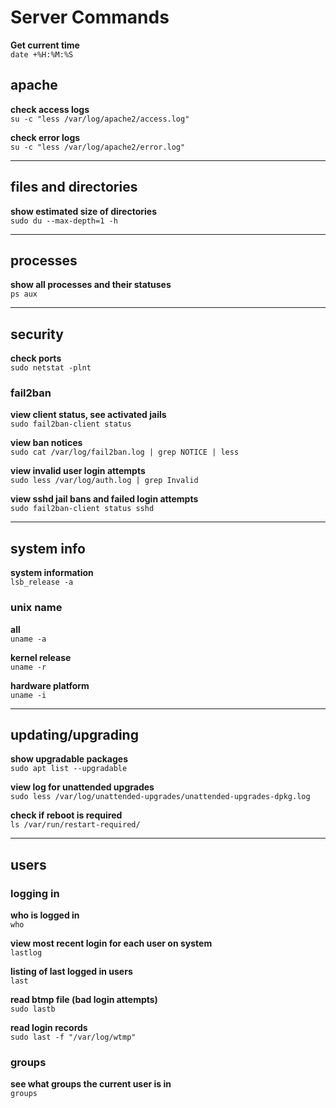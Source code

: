 # Server Commands  

**Get current time**  
`date +%H:%M:%S`  

## apache  

**check access logs**  
`su -c "less /var/log/apache2/access.log"`  

**check error logs**  
`su -c "less /var/log/apache2/error.log"`  

---

## files and directories  

**show estimated size of directories**  
`sudo du --max-depth=1 -h`  

---

## processes  

**show all processes and their statuses**  
`ps aux`  

---

## security  

**check ports**  
`sudo netstat -plnt`  

### fail2ban  

**view client status, see activated jails**  
`sudo fail2ban-client status`  

**view ban notices**  
`sudo cat /var/log/fail2ban.log | grep NOTICE | less`  

**view invalid user login attempts**  
`sudo less /var/log/auth.log | grep Invalid`  

**view sshd jail bans and failed login attempts**  
`sudo fail2ban-client status sshd`  

---

## system info  

**system information**  
`lsb_release -a`  

### unix name  

**all**  
`uname -a`  

**kernel release**  
`uname -r`  

**hardware platform**  
`uname -i`  

---

## updating/upgrading  

**show upgradable packages**  
`sudo apt list --upgradable`  

**view log for unattended upgrades**  
`sudo less /var/log/unattended-upgrades/unattended-upgrades-dpkg.log`  

**check if reboot is required**  
`ls /var/run/restart-required/`  

---

## users  

### logging in  

**who is logged in**  
`who`

**view most recent login for each user on system**  
`lastlog`  

**listing of last logged in users**  
`last`  

**read btmp file (bad login attempts)**  
`sudo lastb`  

**read login records**  
`sudo last -f "/var/log/wtmp"`  

### groups  

**see what groups the current user is in**  
`groups`  